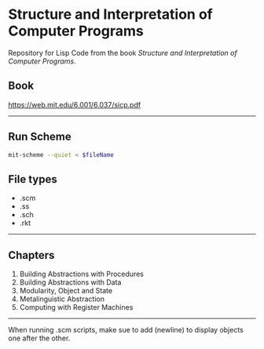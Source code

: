 # Structure and Interpretation of Computer Programs

Repository for Lisp Code from the book *Structure and Interpretation of Computer Programs*.

## Book

<https://web.mit.edu/6.001/6.037/sicp.pdf>

* * *

## Run Scheme

```bash
mit-scheme --quiet < $fileName
```

## File types

- .scm
- .ss
- .sch
- .rkt

* * *

## Chapters

1. Building Abstractions with Procedures
2. Building Abstractions with Data
3. Modularity, Object and State
4. Metalinguistic Abstraction
5. Computing with Register Machines

* * *

When running .scm scripts, make sue to add (newline) to display objects one after the other.
